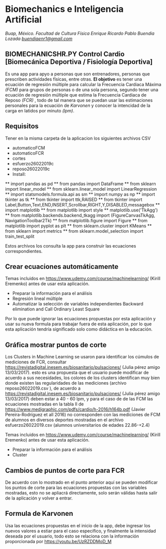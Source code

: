 # Biomechanics e Inteligencia Artificial
*Buap, México. Facultad de Cultura Física*
*Enrique Ricardo Pablo Buendia Lozada <buendiaenr1@gmail.com>*

## BIOMECHANICSHR.PY      Control Cardio       [Biomecánica Deportiva / Fisiología Deportiva]
Es una app para apyo a personas que son entrenadores, personas que prescriben actividades físicas, entre otras. 
**El objetivo** es tener una ecuación de regresión múltiple para calcular la Frecuencia Cardiaca Máxima *(FCM)* 
para grupos de personas o de una sola persona, segundo tener una ecuación de regresión múltiple que estima la
Frecuencia Cardiaca de Reposo *(FCR)* , todo de tal manera que se puedan usar las estimaciones personales para
la ecuación de *Karvonen* y conocer la intencidad de la carga en latidos por minuto *(lpm)*.

## Requisitos
Tener en la misma carpeta de la aplicacion los siguientes archivos CSV
- automaticoFCM
- automaticoFCR
- cortes
- esfuerzo26022019c
- reposo26022019c
- Install:

** import pandas as pd
** from pandas import DataFrame
** from sklearn import linear_model
** from sklearn.linear_model import LinearRegression
** import statsmodels.formula.api as sm
** import numpy as np
** import tkinter as tk
** from tkinter import ttk,RAISED
** from tkinter import Label,Button,Text,END,INSERT,Scrollbar,RIGHT,Y,DISABLED,messagebox
** import matplotlib
** from matplotlib import style
** matplotlib.use('TkAgg')
** from matplotlib.backends.backend_tkagg import (FigureCanvasTkAgg, NavigationToolbar2Tk)
** from matplotlib.figure import Figure
** from matplotlib import pyplot as plt
** from sklearn.cluster import KMeans
** from sklearn import metrics
** from sklearn.model_selection import train_test_split

Estos archivos los consulta la app para construir las ecuaciones correspondientes.

## Crear ecuaciones automáticamente
Temas incluidos en https://www.udemy.com/course/machinelearning/ (Kirill Eremenko) antes de usar esta aplicación.
- Preparar la información para el análisis
- Regresión lineal múltiple
- Automatizar la selección de variables independientes Backward elimination and Call Ordinary Least Square

Por lo que puede ignorar las ecuaciones propuestas por esta aplicación y usar su nueva formula para trabajar
fuera de esta aplicación, por lo que esta aplicación tendría significado solo como didáctica en la educación.

## Gráfica mostrar puntos de corte
Los Clusters in Machine Learning se usaron para identificar los cúmulos de mediciones de FCR,
consultar https://revistadigital.inesem.es/biosanitario/pulsaciones/ (Julia pérez amigo 13/03/2017).
esto es una propuesta que el usuario puede modificar de acuerdo a sus necesidades, los colores de los clusters
identifican muy bien donde existen las regularidades de las mediciones (archivo reposo26022019.csv ), de acuerdo a 
https://revistadigital.inesem.es/biosanitario/pulsaciones/ (Julia pérez amigo 13/03/2017) deben estar a 40 - 60 lpm, y 
para el caso de de las FCM las ecuaciones mostradas en la tabla II de https://www.medigraphic.com/pdfs/cardio/h-2016/h164b.pdf 
(Javier Pereira-Rodríguez et all 2016) no corresponden con las mediciones de FCM de alumnos en diversos deportes
mostradas en el archivo esfuerzo26022019.csv (alumnos universitarios de edades 22.86-+2.4)

Temas incluidos en https://www.udemy.com/course/machinelearning/ (Kirill Eremenko) antes de usar esta aplicación.
- Preparar la información para el análisis
- Cluster

## Cambios de puntos de corte para FCR
De acuerdo con lo mostrado en el punto anterior aquí se pueden modificar los puntos de corte
para las ecuaciones propuestas con las variables mostradas, esto no se apliacrá directamente,
solo serán válidas hasta salir de la aplicación y volver a entrar.

## Formula de Karvonen
Usa las ecuaciones propuestas en el inicio de la app, debe ingresar los nuevos valores a estiar
para el caso específico, y finalmente la intensidad deseada por el usuario, todo esto se relaciona con
la información proporcionada por https://youtu.be/UzRZDDMoD_M 


